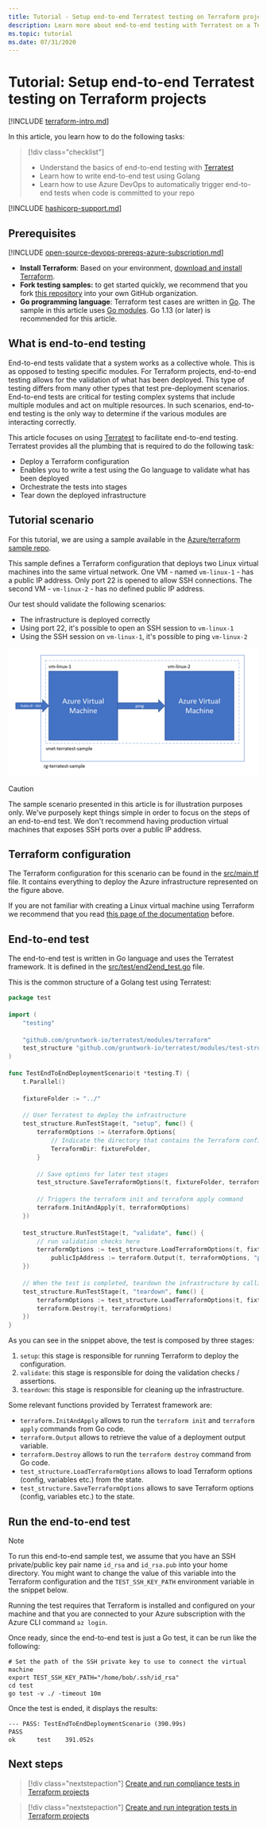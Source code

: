 ```yaml
---
title: Tutorial - Setup end-to-end Terratest testing on Terraform projects
description: Learn more about end-to-end testing with Terratest on a Terraform project.
ms.topic: tutorial
ms.date: 07/31/2020
---
```


# Tutorial: Setup end-to-end Terratest testing on Terraform projects

[!INCLUDE [terraform-intro.md](includes/terraform-intro.md)]

In this article, you learn how to do the following tasks:

> [!div class="checklist"]
> * Understand the basics of end-to-end testing with [Terratest](https://github.com/gruntwork-io/terratest)
> * Learn how to write end-to-end test using Golang
> * Learn how to use Azure DevOps to automatically trigger end-to-end tests when code is committed to your repo

[!INCLUDE [hashicorp-support.md](includes/hashicorp-support.md)]

## Prerequisites

[!INCLUDE [open-source-devops-prereqs-azure-subscription.md](../includes/open-source-devops-prereqs-azure-subscription.md)]
- **Install Terraform**: Based on your environment, [download and install Terraform](https://www.terraform.io/downloads.html).
- **Fork testing samples:** to get started quickly, we recommend that you fork [this repository](https://github.com/Azure/terraform) into your own GitHub organization.
- **Go programming language**: Terraform test cases are written in [Go](https://golang.org/dl/). The sample in this article uses [Go modules](https://blog.golang.org/using-go-modules). Go 1.13 (or later) is recommended for this article.

## What is end-to-end testing

End-to-end tests validate that a system works as a collective whole. This is as opposed to testing specific modules. For Terraform projects, end-to-end testing allows for the validation of what has been deployed. This type of testing differs from many other types that test pre-deployment scenarios. End-to-end tests are critical for testing complex systems that include multiple modules and act on multiple resources. In such scenarios, end-to-end testing is the only way to determine if the various modules are interacting correctly.

This article focuses on using [Terratest](https://github.com/gruntwork-io/terratest) to facilitate end-to-end testing. Terratest provides all the plumbing that is required to do the following task:

- Deploy a Terraform configuration
- Enables you to write a test using the Go language to validate what has been deployed
- Orchestrate the tests into stages
- Tear down the deployed infrastructure

## Tutorial scenario

For this tutorial, we are using a sample available in the [Azure/terraform sample repo](https://github.com/Azure/terraform/samples/end-to-end-testing/README.md).

This sample defines a Terraform configuration that deploys two Linux virtual machines into the same virtual network. One VM - named `vm-linux-1` - has a public IP address. Only port 22 is opened to allow SSH connections. The second VM - `vm-linux-2` - has no defined public IP address. 

Our test should validate the following scenarios:

- The infrastructure is deployed correctly
- Using port 22, it's possible to open an SSH session to `vm-linux-1`
- Using the SSH session on `vm-linux-1`, it's possible to ping `vm-linux-2`

![Sample end-to-end test scenario](media/best-practices-end-to-end-testing/scenario.png)

> [!CAUTION]
> The sample scenario presented in this article is for illustration purposes only. We've purposely kept things simple in order to focus on the steps of an end-to-end test. We don't recommend having production virtual machines that exposes SSH ports over a public IP address.

## Terraform configuration

The Terraform configuration for this scenario can be found in the [src/main.tf](src/main.tf) file. It contains everything to deploy the Azure infrastructure represented on the figure above.

If you are not familiar with creating a Linux virtual machine using Terraform we recommend that you read [this page of the documentation](https://docs.microsoft.com/azure/developer/terraform/create-linux-virtual-machine-with-infrastructure) before.

## End-to-end test

The end-to-end test is written in Go language and uses the Terratest framework. It is defined in the [src/test/end2end_test.go](https://github.com/Azure/terraform/samples/end-to-end-testing/src/test/end2end_test.go) file.

This is the common structure of a Golang test using Terratest:

```Go
package test

import (
    "testing"

    "github.com/gruntwork-io/terratest/modules/terraform"
    test_structure "github.com/gruntwork-io/terratest/modules/test-structure"
)

func TestEndToEndDeploymentScenario(t *testing.T) {
    t.Parallel()

    fixtureFolder := "../"

    // User Terratest to deploy the infrastructure
    test_structure.RunTestStage(t, "setup", func() {
        terraformOptions := &terraform.Options{
            // Indicate the directory that contains the Terraform configuration to deploy
            TerraformDir: fixtureFolder,
        }

        // Save options for later test stages
        test_structure.SaveTerraformOptions(t, fixtureFolder, terraformOptions)

        // Triggers the terraform init and terraform apply command
        terraform.InitAndApply(t, terraformOptions)
    })

    test_structure.RunTestStage(t, "validate", func() {
        // run validation checks here
        terraformOptions := test_structure.LoadTerraformOptions(t, fixtureFolder)
		    publicIpAddress := terraform.Output(t, terraformOptions, "public_ip_address")
    })

    // When the test is completed, teardown the infrastructure by calling terraform destroy
    test_structure.RunTestStage(t, "teardown", func() {
        terraformOptions := test_structure.LoadTerraformOptions(t, fixtureFolder)
        terraform.Destroy(t, terraformOptions)
    })
}
```

As you can see in the snippet above, the test is composed by three stages:

1. `setup`: this stage is responsible for running Terraform to deploy the configuration.
2. `validate`: this stage is responsible for doing the validation checks / assertions.
3. `teardown`: this stage is responsible for cleaning up the infrastructure.

Some relevant functions provided by Terratest framework are:

- `terraform.InitAndApply` allows to run the `terraform init` and `terraform apply` commands from Go code.
- `terraform.Output` allows to retrieve the value of a deployment output variable.
- `terraform.Destroy` allows to run the `terraform destroy` command from Go code.
- `test_structure.LoadTerraformOptions` allows to load Terraform options (config, variables etc.) from the state.
- `test_structure.SaveTerraformOptions` allows to save Terraform options (config, variables etc.) to the state.

## Run the end-to-end test

> [!NOTE]
> To run this end-to-end sample test, we assume that you have an SSH private/public key pair name `id_rsa` and `id_rsa.pub` into your home directory. You might want to change the value of this variable into the Terraform configuration and the `TEST_SSH_KEY_PATH` environment variable in the snippet below.

Running the test requires that Terraform is installed and configured on your machine and that you are connected to your Azure subscription with the Azure CLI command `az login`.

Once ready, since the end-to-end test is just a Go test, it can be run like the following:

```console
# Set the path of the SSH private key to use to connect the virtual machine
export TEST_SSH_KEY_PATH="/home/bob/.ssh/id_rsa"
cd test
go test -v ./ -timeout 10m
```

Once the test is ended, it displays the results:

```console
--- PASS: TestEndToEndDeploymentScenario (390.99s)
PASS
ok      test    391.052s
```

## Next steps

> [!div class="nextstepaction"]
> [Create and run compliance tests in Terraform projects](best-practices-compliance-testing.md)

> [!div class="nextstepaction"]
> [Create and run integration tests in Terraform projects](best-practices-integration-testing.md)
